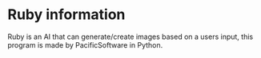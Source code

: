 # Ruby information

Ruby is an AI that can generate/create images based on a users input, this program is made by PacificSoftware in Python.
